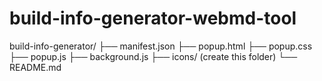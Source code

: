 # build-info-generator-webmd-tool



build-info-generator/
├── manifest.json
├── popup.html
├── popup.css
├── popup.js
├── background.js
├── icons/ (create this folder)
└── README.md

